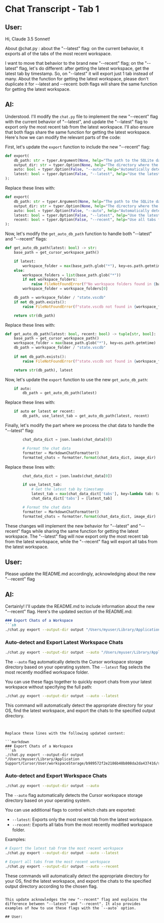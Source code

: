 # Chat Transcript - Tab 1

## User:

Hi, Claude 3.5 Sonnet!

About @chat.py : about the "--latest" flag: on the current behavior, it exports all of the tabs of the most recent workspace.

I want to move that behavior to the brand new "--recent" flag; on the "--latest" flag, let's do different: after getting the latest workspace, get the latest tab by timestamp.
So, on "--latest" it will export just 1 tab instead of many.
About the function for getting the latest workspace, please don't duplicate it for --latest and --recent: both flags will share the same function for getting the latest workspace.

## AI:

Understood. I'll modify the `chat.py` file to implement the new "--recent" flag with the current behavior of "--latest", and update the "--latest" flag to export only the most recent tab from the latest workspace. I'll also ensure that both flags share the same function for getting the latest workspace. Here's how we can modify the relevant parts of the code:

First, let's update the `export` function to include the new "--recent" flag:


```23:28:chat.py
def export(
    db_path: str = typer.Argument(None, help="The path to the SQLite database file."),
    output_dir: str = typer.Option(None, help="The directory where the output markdown files will be saved. If not provided, prints to command line."),
    auto: bool = typer.Option(False, "--auto", help="Automatically detect the Cursor workspace storage directory based on the OS."),
    latest: bool = typer.Option(False, "--latest", help="Use the latest (most recently modified) workspace folder.")
):
```


Replace these lines with:

```python
def export(
    db_path: str = typer.Argument(None, help="The path to the SQLite database file."),
    output_dir: str = typer.Option(None, help="The directory where the output markdown files will be saved. If not provided, prints to command line."),
    auto: bool = typer.Option(False, "--auto", help="Automatically detect the Cursor workspace storage directory based on the OS."),
    latest: bool = typer.Option(False, "--latest", help="Use the latest tab from the most recently modified workspace folder."),
    recent: bool = typer.Option(False, "--recent", help="Use all tabs from the most recently modified workspace folder.")
):
```

Now, let's modify the `get_auto_db_path` function to handle both "--latest" and "--recent" flags:


```101:116:chat.py
def get_auto_db_path(latest: bool) -> str:
    base_path = get_cursor_workspace_path()

    if latest:
        workspace_folder = max(base_path.glob("*"), key=os.path.getmtime)
    else:
        workspace_folders = list(base_path.glob("*"))
        if not workspace_folders:
            raise FileNotFoundError(f"No workspace folders found in {base_path}")
        workspace_folder = workspace_folders[0]

    db_path = workspace_folder / "state.vscdb"
    if not db_path.exists():
        raise FileNotFoundError(f"state.vscdb not found in {workspace_folder}")

    return str(db_path)
```


Replace these lines with:

```python
def get_auto_db_path(latest: bool, recent: bool) -> tuple[str, bool]:
    base_path = get_cursor_workspace_path()
    workspace_folder = max(base_path.glob("*"), key=os.path.getmtime)
    db_path = workspace_folder / "state.vscdb"
    
    if not db_path.exists():
        raise FileNotFoundError(f"state.vscdb not found in {workspace_folder}")

    return str(db_path), latest

```

Now, let's update the `export` function to use the new `get_auto_db_path`:


```32:33:chat.py
    if auto:
        db_path = get_auto_db_path(latest)
```


Replace these lines with:

```python
    if auto or latest or recent:
        db_path, use_latest_tab = get_auto_db_path(latest, recent)
```

Finally, let's modify the part where we process the chat data to handle the "--latest" flag:


```52:56:chat.py
        chat_data_dict = json.loads(chat_data[0])

        # Format the chat data
        formatter = MarkdownChatFormatter()
        formatted_chats = formatter.format(chat_data_dict, image_dir)
```


Replace these lines with:

```python
        chat_data_dict = json.loads(chat_data[0])

        if use_latest_tab:
            # Get the latest tab by timestamp
            latest_tab = max(chat_data_dict['tabs'], key=lambda tab: tab.get('timestamp', 0))
            chat_data_dict['tabs'] = [latest_tab]

        # Format the chat data
        formatter = MarkdownChatFormatter()
        formatted_chats = formatter.format(chat_data_dict, image_dir)
```

These changes will implement the new behavior for "--latest" and "--recent" flags while sharing the same function for getting the latest workspace. The "--latest" flag will now export only the most recent tab from the latest workspace, while the "--recent" flag will export all tabs from the latest workspace.

## User:

Please update the README.md accordingly, acknowledging about the new "--recent" flag

## AI:

Certainly! I'll update the README.md to include information about the new "--recent" flag. Here's the updated section of the README.md:


```49:67:README.md
### Export Chats of a Workspace
```sh
./chat.py export --output-dir output "/Users/myuser/Library/Application Support/Cursor/User/workspaceStorage/b989572f2e2186b48b808da2da437416/state.vscdb"
```

### Auto-detect and Export Latest Workspace Chats
```sh
./chat.py export --output-dir output --auto "/Users/myuser/Library/Application Support/Cursor/User/workspaceStorage/b989572f2e2186b48b808da2da437416/state.vscdb"
```

The `--auto` flag automatically detects the Cursor workspace storage directory based on your operating system. The `--latest` flag selects the most recently modified workspace folder.

You can use these flags together to quickly export chats from your latest workspace without specifying the full path:

```sh
./chat.py export --output-dir output --auto --latest
```

This command will automatically detect the appropriate directory for your OS, find the latest workspace, and export the chats to the specified output directory.
```


Replace these lines with the following updated content:

```markdown
### Export Chats of a Workspace
```sh
./chat.py export --output-dir output "/Users/myuser/Library/Application Support/Cursor/User/workspaceStorage/b989572f2e2186b48b808da2da437416/state.vscdb"
```

### Auto-detect and Export Workspace Chats
```sh
./chat.py export --output-dir output --auto
```

The `--auto` flag automatically detects the Cursor workspace storage directory based on your operating system.

You can use additional flags to control which chats are exported:

- `--latest`: Exports only the most recent tab from the latest workspace.
- `--recent`: Exports all tabs from the most recently modified workspace folder.

Examples:

```sh
# Export the latest tab from the most recent workspace
./chat.py export --output-dir output --auto --latest

# Export all tabs from the most recent workspace
./chat.py export --output-dir output --auto --recent
```

These commands will automatically detect the appropriate directory for your OS, find the latest workspace, and export the chats to the specified output directory according to the chosen flag.
```

This update acknowledges the new "--recent" flag and explains the difference between "--latest" and "--recent". It also provides examples of how to use these flags with the `--auto` option.

## User:


